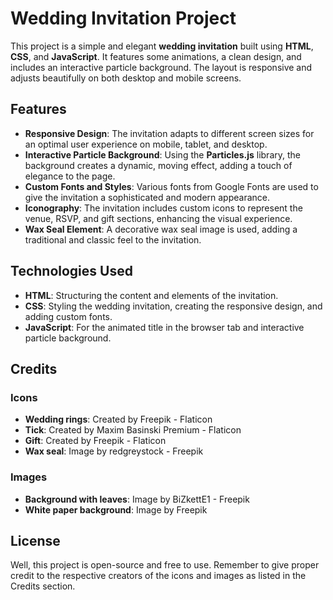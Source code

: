 # Wedding Invitation Project

This project is a simple and elegant **wedding invitation** built using **HTML**, **CSS**, and **JavaScript**. It features some animations, a clean design, and includes an interactive particle background. The layout is responsive and adjusts beautifully on both desktop and mobile screens.

## Features

- **Responsive Design**: The invitation adapts to different screen sizes for an optimal user experience on mobile, tablet, and desktop.
- **Interactive Particle Background**: Using the **Particles.js** library, the background creates a dynamic, moving effect, adding a touch of elegance to the page.
- **Custom Fonts and Styles**: Various fonts from Google Fonts are used to give the invitation a sophisticated and modern appearance.
- **Iconography**: The invitation includes custom icons to represent the venue, RSVP, and gift sections, enhancing the visual experience.
- **Wax Seal Element**: A decorative wax seal image is used, adding a traditional and classic feel to the invitation.

## Technologies Used

- **HTML**: Structuring the content and elements of the invitation.
- **CSS**: Styling the wedding invitation, creating the responsive design, and adding custom fonts.
- **JavaScript**: For the animated title in the browser tab and interactive particle background.

## Credits

### Icons
- **Wedding rings**: Created by Freepik - Flaticon
- **Tick**: Created by Maxim Basinski Premium - Flaticon
- **Gift**: Created by Freepik - Flaticon
- **Wax seal**: Image by redgreystock - Freepik

### Images
- **Background with leaves**: Image by BiZkettE1 - Freepik
- **White paper background**: Image by Freepik

## License

Well, this project is open-source and free to use. Remember to give proper credit to the respective creators of the icons and images as listed in the Credits section.
